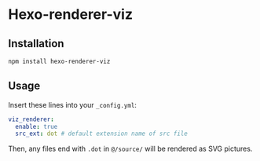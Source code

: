# Hexo-renderer-viz

## Installation

```sh
npm install hexo-renderer-viz
```

## Usage

Insert these lines into your `_config.yml`:

```yml
viz_renderer:
  enable: true
  src_ext: dot # default extension name of src file
```

Then, any files end with `.dot` in `@/source/` will be rendered as SVG pictures.